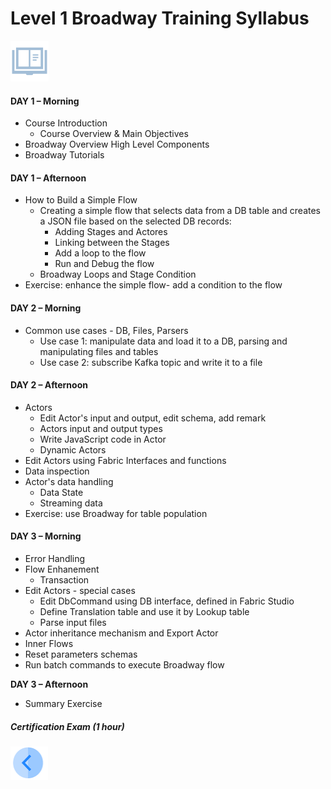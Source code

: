 # Level 1 Broadway Training Syllabus

![](/academy/images/syllabus.png) 

#### **DAY 1 – Morning**

- Course Introduction
  - Course Overview & Main Objectives
- Broadway Overview High Level Components
- Broadway Tutorials

#### **DAY 1 – Afternoon**

- How to Build a Simple Flow
  - Creating a simple flow that selects data from a DB table and creates a JSON file based on the selected DB records:
    - Adding Stages and Actores
    - Linking between the Stages
    - Add a loop to the flow
    - Run and Debug the flow
  - Broadway Loops and Stage Condition
- Exercise: enhance the simple flow- add a condition to the flow

#### **DAY 2 – Morning**

- Common use cases - DB, Files, Parsers
  - Use case 1: manipulate data and load it to a DB, parsing and manipulating files and tables
  - Use case 2: subscribe Kafka topic and write it to a file

#### **DAY 2 – Afternoon**

- Actors
  - Edit Actor's input and output, edit schema, add remark
  - Actors input and output types
  - Write JavaScript code in Actor
  - Dynamic Actors
- Edit Actors using Fabric Interfaces and functions
- Data inspection
- Actor's data handling
  - Data State
  - Streaming data
- Exercise: use Broadway for table population

#### **DAY 3 – Morning**

- Error Handling
- Flow Enhanement
  - Transaction
- Edit Actors - special cases
  - Edit DbCommand using DB interface, defined in Fabric Studio
  - Define Translation table and use it by Lookup table
  - Parse input files
- Actor inheritance mechanism and Export Actor
- Inner Flows
- Reset parameters schemas
- Run batch commands to execute Broadway flow

**DAY 3 – Afternoon**

- Summary Exercise

##### Certification Exam (1 hour)

[<img align="left" width="60" height="54" src="/articles/images/Previous.png">](/academy/Training_Level_1/99_Broadway/01_broadway_course_overview.md)
